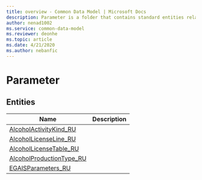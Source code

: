 ```yaml
---
title: overview - Common Data Model | Microsoft Docs
description: Parameter is a folder that contains standard entities related to the Common Data Model.
author: nenad1002
ms.service: common-data-model
ms.reviewer: deonhe
ms.topic: article
ms.date: 4/21/2020
ms.author: nebanfic
---
```


# Parameter


## Entities

|Name|Description|
|---|---|
|[AlcoholActivityKind_RU](AlcoholActivityKind_RU.md)||
|[AlcoholLicenseLine_RU](AlcoholLicenseLine_RU.md)||
|[AlcoholLicenseTable_RU](AlcoholLicenseTable_RU.md)||
|[AlcoholProductionType_RU](AlcoholProductionType_RU.md)||
|[EGAISParameters_RU](EGAISParameters_RU.md)||
